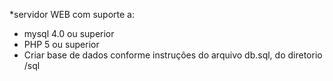 *servidor WEB com suporte a:

- mysql 4.0 ou superior
- PHP 5 ou superior
- Criar base de dados conforme instruções do arquivo db.sql, do diretorio /sql
